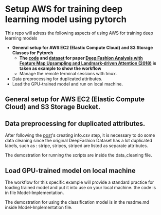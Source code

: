 # Setup AWS for training deep learning model using pytorch
This repo will adress the following aspects of using AWS for training deep learning models 
* **General setup for AWS EC2 (Elastic Compute Cloud) and S3 Storage Classes for Pytorch**
  * **The [code](https://github.com/fdjingyuan/Deep-Fashion-Analysis-ECCV2018) and [dataset](http://mmlab.ie.cuhk.edu.hk/projects/DeepFashion.html) for paper [Deep Fashion Analysis with Feature Map Upsampling and Landmark-driven Attention (2018)](https://drive.google.com/file/d/1Dyj0JIziIrTRWMWDfPOapksnJM5iPzEi/view) is taken as example to show the workflow** 
  * Manage the remote terminal sessions with tmux.
* Data preprocessing for duplicated attributes.
* Load the GPU-trained model and run on local machine.


## General setup for AWS EC2 (Elastic Compute Cloud) and S3 Storage Bucket.


## Data preprocessing for duplicated attributes.

After following the [post](https://github.com/fdjingyuan/Deep-Fashion-Analysis-ECCV2018/)'s creating info.csv step, 
it is necessary to do some data cleaning since the original DeepFashion Dataset has a lot duplicated labels, 
such as : stripe, stripes, striped are listed as separate attributes.

The demostration for running the scripts are inside the data_cleaning file.


## Load GPU-trained model on local machine
The workflow for this specific example will provide a standard practice for loading trained model and put it into use on your local machine. the code is in file Model-Implementation.

The demostration for using the classification model is in the readme.md inside Model-Implementation file.

